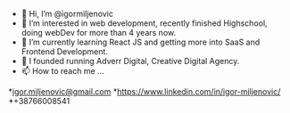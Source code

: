- 👋 Hi, I’m @igormiljenovic
- 👀 I’m interested in web development, recently finished Highschool, doing webDev for more than 4 years now.
- 🌱 I’m currently learning React JS and getting more into SaaS and Frontend Development.
- 🧠 I founded running Adverr Digital, Creative Digital Agency.
- 📫 How to reach me ...

*igor.miljenovic@gmail.com
*https://www.linkedin.com/in/igor-miljenovic/
*+38766008541

<!---
igormiljenovic/igormiljenovic is a ✨ special ✨ repository because its `README.md` (this file) appears on your GitHub profile.
You can click the Preview link to take a look at your changes.
--->
